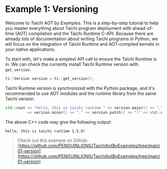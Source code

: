 # Example 1: Versioning

Welcome to *Taichi AOT by Examples*. This is a step-by-step tutorial to
help you master everything about Taichi program deployment with
ahead-of-time (AOT) compilation and the Taichi Runtime C-API. Because
there are already lots of documentation about writing Taichi programs in
Python, we will focus on the integration of Taichi Runtime and
AOT-compiled kernels in your *native* applications.

To start with, let's make a simplest API call to ensure the Taichi Runtime
is in. We can check the currently install Taichi Runtime version with
`get_version`.

```cpp
ti::Version version = ti::get_version();
```

Taichi Runtime version is synchronized with the Python package, and it's
recommended to use AOT modules and the runtime library from the same
Taichi version.

```cpp
std::cout << "hello, this is taichi runtime " << version.major() << "."
          << version.minor() << "." << version.patch() << "!" << std::endl;
```

The above C++ code may give the following output:

```plaintext
hello, this is taichi runtime 1.5.0!
```

> Check out this example on Github: [https://github.com/PENGUINLIONG/TaichiAotByExamples/tree/main/01-version](https://github.com/PENGUINLIONG/TaichiAotByExamples/tree/main/01-version)